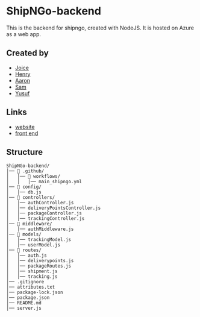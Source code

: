 # ShipNGo-backend
This is the backend for shipngo, created with NodeJS. It is hosted on Azure as a web app.

## Created by
- [Joice](https://github.com/joiceM18)
- [Henry](https://github.com/plobethus)
- [Aaron](https://github.com/Happydragon123)
- [Sam](https://github.com/SamuelAlvarez690)
- [Yusuf](https://github.com/GlowSand)

## Links
- [website](https://ship-n-go-frontend.vercel.app)
- [front end](https://github.com/plobethus/ShipNGo-frontend)

## Structure
```
ShipNGo-backend/
│── 📂 .github/
│   │── 📂 workflows/
│   │   │── main_shipngo.yml
│── 📂 config/
│   │── db.js
│── 📂 controllers/
│   │── authController.js
│   │── deliveryPointsController.js
│   │── packageController.js
│   │── trackingController.js
│── 📂 middleware/
│   │── authMiddleware.js
│── 📂 models/
│   │── trackingModel.js
│   │── userModel.js
│── 📂 routes/
│   │── auth.js
│   │── deliverypoints.js
│   │── packageRoutes.js
│   │── shipment.js
│   │── tracking.js
│── .gitignore
│── attributes.txt
│── package-lock.json
│── package.json
│── README.md
│── server.js
```

